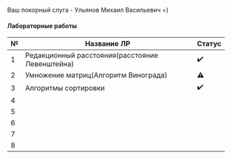 Ваш покорный слуга - Ульянов Михаил Васильевич =)



#### Лабораторные работы

| №    | Название ЛР                                     | Статус |
| ---- | ----------------------------------------------- | ------ |
| 1    | Редакционный расстояния(расстояние Левенштейна) | ✔️      |
| 2    | Умножение матриц(Алгоритм Винограда)            | ⚠️      |
| 3    | Алгоритмы сортировки                            | ✔️      |
| 4    |                                                 |        |
| 5    |                                                 |        |
| 6    |                                                 |        |
| 7    |                                                 |        |
| 8    |                                                 |        |

